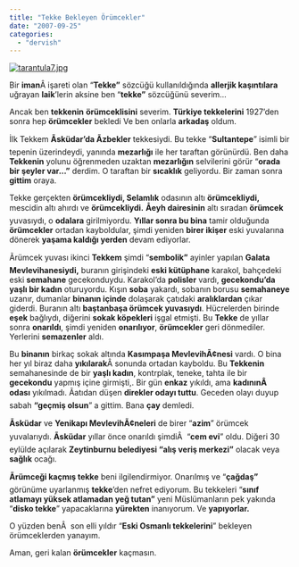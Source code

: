 ```yaml
---
title: "Tekke Bekleyen Örümcekler"
date: "2007-09-25"
categories: 
  - "dervish"
---
```


[![tarantula7.jpg](/uploads/2007/09/tarantula7.jpg)](/uploads/2007/09/tarantula7.jpg "tarantula7.jpg")

Bir **iman**Â işareti olan “**Tekke”** sözcüğü kullanıldığında **allerjik kaşıntılara** uğrayan **laik**’lerin aksine ben “**tekke”** sözcüğünü severim...

Ancak ben **tekkenin** **örümceklisini** severim. **Türkiye tekkelerini** 1927’den sonra hep **örümcekler** bekledi Ve ben onlarla **arkadaş** oldum.

İlk Tekkem **Ãsküdar’da Ãzbekler** tekkesiydi. Bu tekke “**Sultantepe**” isimli bir tepenin üzerindeydi, yanında **mezarlığı** ile her taraftan görünürdü. Ben daha **Tekkenin** yolunu öğrenmeden uzaktan **mezarlığın** selvilerini görür “**orada bir şeyler var...”** derdim. O taraftan bir **sıcaklık** geliyordu. Bir zaman sonra **gittim** oraya.

Tekke gerçekten **örümcekliydi, Selamlık** odasının altı **örümcekliydi,** mescidin altı ahırdı ve **örümcekliydi.** **Åeyh dairesinin** altı sıradan **örümcek** yuvasıydı, o **odalara** girilmiyordu. **Yıllar sonra bu bina** tamir olduğunda **örümcekler** ortadan kayboldular, şimdi yeniden **birer ikişer** eski yuvalarına dönerek **yaşama kaldığı yerden** devam ediyorlar.

Ãrümcek yuvası ikinci **Tekkem** şimdi “**sembolik”** ayinler yapılan **Galata Mevlevihanesiydi,** buranın girişindeki **eski kütüphane** karakol, bahçedeki eski **semahane** gecekonduydu. Karakol’da **polisler** vardı, **gecekondu’da yaşlı bir kadın** oturuyordu. Kışın **soba** yakardı, sobanın borusu **semahaneye** uzanır, dumanlar **binanın içinde** dolaşarak çatıdaki **aralıklardan** çıkar giderdi. Buranın altı **baştanbaşa örümcek yuvasıydı**. Hücrelerden birinde **eşek** bağlıydı, diğerini **sokak köpekleri** işgal etmişti. Bu **Tekke** de yıllar sonra **onarıldı**, şimdi yeniden **onarılıyor**, **örümcekler** geri dönmediler. Yerlerini **semazenler** aldı.

Bu **binanın** birkaç sokak altında **Kasımpaşa MevlevihÃ¢nesi** vardı. O bina her yıl biraz daha **yıkılarak**Â sonunda ortadan kayboldu. Bu **Tekkenin** semahanesinde de bir **yaşlı kadın**, kontrplak, teneke, tahta ile bir **gecekondu** yapmış içine girmişti,. Bir gün **enkaz** yıkıldı, ama **kadınınÂ  odası** yıkılmadı. Ãatıdan düşen **direkler odayı tuttu**. Geceden olayı duyup sabah **“geçmiş olsun**” a gittim. Bana **çay** demledi.

**Ãsküdar** ve **Yenikapı MevlevihÃ¢neleri** de birer “**azim**” örümcek yuvalarıydı. **Ãsküdar** yıllar önce onarıldı şimdiÂ  “**cem evi**” oldu. Diğeri 30 eylülde açılarak **Zeytinburnu belediyesi “alış veriş merkezi”** olacak veya **sağlık** ocağı.

**Ãrümceği kaçmış tekke** beni ilgilendirmiyor. Onarılmış ve “**çağdaş”** görünüme uyarlanmış **tekke**’den nefret ediyorum. Bu tekkeleri “**sınıf atlamayı yüksek atlamadan yeğ tutan”** yeni Müslümanların pek yakında “**disko tekke**” yapacaklarına **yürekten** inanıyorum. Ve **yapıyorlar.**

O yüzden benÂ  son elli yıldır “**Eski Osmanlı tekkelerini**” bekleyen örümceklerden yanayım.

Aman, geri kalan **örümcekler** kaçmasın.
